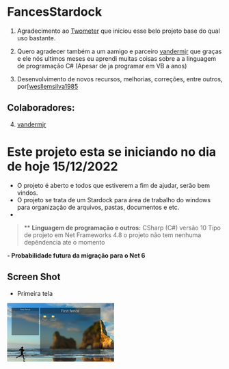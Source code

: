 # FancesStardock

 1. Agradecimento ao [Twometer](https://github.com/Twometer) que iniciou esse belo projeto base do qual uso bastante.

 2. Quero agradecer também a um aamigo e parceiro [vandermjr](https://github.com/vandermjr) que graças e ele nós ultimos meses eu aprendi muitas coisas sobre a a linguagem de programação C# (Apesar de ja programar em VB a anos)
 3. Desenvolvimento de novos recursos, melhorias, correções, entre outros, por[[wesllemsilva1985](https://github.com/wesllemsilva1985)
## Colaboradores:

 4. [vandermjr](https://github.com/vandermjr)

# Este projeto esta se iniciando no dia de hoje 15/12/2022

 + O projeto é aberto e todos que estiverem a fim de ajudar, serão bem vindos.
 + O projeto se trata de um Stardock para área de trabalho do windows para organização de arquivos, pastas, documentos e etc.
 + 

>** 
> **Linguagem de programação e outros:**
> CSharp (C#) versão 10
> Tipo de projeto em Net Frameworks 4.8
> o projeto não tem nenhuma depêndencia ate o momento

 **- Probabilidade futura da migração para o Net 6**

## Screen Shot
+ Primeira tela 
 
![Screenshot](screenshot.fw.png "NoFences in action")

